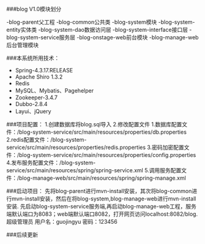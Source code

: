 ###blog V1.0模块划分

-blog-parent父工程
-blog-common公共类
-blog-system模块
-blog-system-entity实体类
-blog-system-dao数据访问层
-blog-system-interface接口层
-blog-system-service服务层
-blog-onstage-web前台模块
-blog-manage-web后台管理模块

###本系统所用技术：
- Spring-4.3.17.RELEASE
- Apache Shiro 1.3.2
- Redis
- MySQL、Mybatis、Pagehelper
- Zookeeper-3.4.7
- Dubbo-2.8.4
- Layui、jQuery

###项目配置：
1.创建数据库将blog.sql导入
2.修改配置文件
	1.数据库配置文件：/blog-system-service/src/main/resources/properties/db.properties
	2.redis配置文件：/blog-system-service/src/main/resources/properties/redis.properties
	3.密码加密配置文件：/blog-system-service/src/main/resources/properties/config.properties
	4.发布服务配置文件：/blog-system-service/src/main/resources/spring/spring-service.xml
	5.调用服务配置文件：/blog-manage-web/src/main/resources/spring/spring-manage.xml

###启动项目：
	先将blog-parent进行mvn-install安装，其次将blog-common进行mvn-install安装，然后在将blog-system,blog-manage-web进行mvn-install安装.
	先启动blog-system-service服务端,再启动blog-manage-web工程，服务端默认端口为8083；web端默认端口8082，打开网页访问localhost:8082/blog.
	超级管理员  用户名：guojingyu  密码：123456

###后续更新
